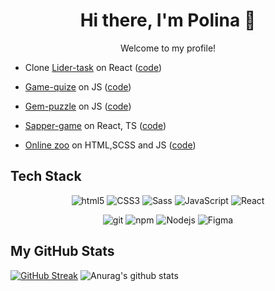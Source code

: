 <h1 align="center">Hi there, I'm Polina 👋</h1>
<p align="center"> Welcome to my profile! </p>
<ul >
  <li>
    
Clone [Lider-task](https://lider-task-clone.netlify.app/ ) on React ([code](https://github.com/sunnyfur/any-do-clone/tree/develop/my-app ))

  </li>
   <li>
    
   [Game-quize](https://sunnyfur.github.io/songbird/ ) on JS ([code](https://github.com/sunnyfur/songbird))
  
  </li>
  
 <li>
  
 [Gem-puzzle](https://sunnyfur.github.io/gem-puzzle/ ) on JS ([code](https://github.com/sunnyfur/gem-puzzle))
  
  </li>
  
  <li>
  
 [Sapper-game](https://sunnyfur.github.io/sapper/) on React, TS ([code](https://github.com/sunnyfur/sapper))
  
  </li>
  <li>
    
 [Online zoo](https://github.com/sunnyfur/online-zoo ) on HTML,SCSS and JS ([code](https://github.com/sunnyfur/online-zoo ))

  </li>
  
</ul>



## Tech Stack

<p align="center">
  <img alt="html5" src="https://img.shields.io/badge/-HTML5-E34F26?style=for-the-badge&logo=html5&logoColor=white" />
  <img alt="CSS3" src="https://img.shields.io/badge/CSS%20-%231572B6.svg?style=for-the-badge&logo=css3&logoColor=white" />
  <img alt="Sass" src="https://img.shields.io/badge/-Sass-CC6699?style=for-the-badge&logo=sass&logoColor=white" />
  <img alt="JavaScript" src="https://img.shields.io/badge/JavaScript%20-%23F7DF1E.svg?style=for-the-badge&logo=javascript&logoColor=black" />
  <img alt="React" src="https://img.shields.io/badge/-React-45b8d8?style=for-the-badge&logo=react&logoColor=white" />
</p>
<p align="center">
  <img alt="git" src="https://img.shields.io/badge/-Git-F05032?style=for-the-badge&logo=git&logoColor=white" />
  <img alt="npm" src="https://img.shields.io/badge/-NPM-CB3837?style=for-the-badge&logo=npm&logoColor=white" />
  <img alt="Nodejs" src="https://img.shields.io/badge/-Nodejs-43853d?style=for-the-badge&logo=Node.js&logoColor=white" />
   <img alt="Figma" src="https://img.shields.io/badge/figma-%23F24E1E?style=for-the-badge&logo=Figma&logoColor=white" />
</p>

  

</p>

## My GitHub Stats

<p align="center">
  
[![GitHub Streak](https://github-readme-streak-stats.herokuapp.com/?user=sunnyfur)](https://git.io/streak-stats)
![Anurag's github stats](https://github-readme-stats.vercel.app/api?username=sunnyfur)
  
  </p>

